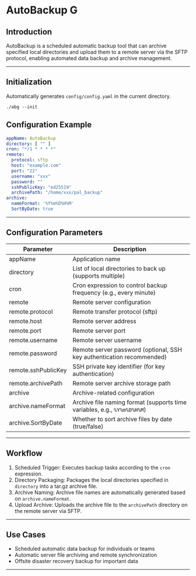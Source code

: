 # AutoBackup G

## Introduction

AutoBackup is a scheduled automatic backup tool that can archive specified local directories and upload them to a remote server via the SFTP protocol, enabling automated data backup and archive management.

---

## Initialization

Automatically generates `config/config.yaml` in the current directory.

```shell
./abg --init
```

## Configuration Example

```yaml
appName: AutoBackup
directory: [ "" ]
cron: "*/1 * * * *"
remote:
  protocol: sftp
  host: "example.com"
  port: "22"
  username: "xxx"
  password: ""
  sshPublicKey: "ed25519"
  archivePath: "/home/xxx/pal_backup"
archive:
  nameFormat: '%Y%m%D%H%M'
  SortByDate: true
```

---

## Configuration Parameters

| Parameter                    | Description                                              |
|------------------------------|---------------------------------------------------------|
| appName                      | Application name                                        |
| directory                    | List of local directories to back up (supports multiple)|
| cron                         | Cron expression to control backup frequency (e.g., every minute) |
| remote                       | Remote server configuration                             |
| remote.protocol              | Remote transfer protocol (sftp)                         |
| remote.host                  | Remote server address                                   |
| remote.port                  | Remote server port                                      |
| remote.username              | Remote server username                                  |
| remote.password              | Remote server password (optional, SSH key authentication recommended) |
| remote.sshPublicKey          | SSH private key identifier (for key authentication)     |
| remote.archivePath           | Remote server archive storage path                      |
| archive                      | Archive-related configuration                           |
| archive.nameFormat           | Archive file naming format (supports time variables, e.g., `%Y%m%D%H%M`) |
| archive.SortByDate           | Whether to sort archive files by date (true/false)      |

---

## Workflow

1. Scheduled Trigger: Executes backup tasks according to the `cron` expression.
2. Directory Packaging: Packages the local directories specified in `directory` into a tar.gz archive file.
3. Archive Naming: Archive file names are automatically generated based on `archive.nameFormat`.
4. Upload Archive: Uploads the archive file to the `archivePath` directory on the remote server via SFTP.

---

## Use Cases

- Scheduled automatic data backup for individuals or teams
- Automatic server file archiving and remote synchronization
- Offsite disaster recovery backup for important data

---